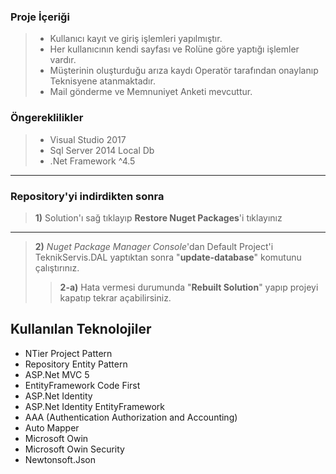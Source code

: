 ### Proje İçeriği

> - Kullanıcı kayıt ve giriş işlemleri yapılmıştır.
> - Her kullanıcının kendi sayfası ve Rolüne göre yaptığı işlemler vardır.
> - Müşterinin oluşturduğu arıza kaydı Operatör tarafından onaylanıp Teknisyene atanmaktadır.
> - Mail gönderme ve Memnuniyet Anketi mevcuttur.

### Öngereklilikler

> - Visual Studio 2017
> - Sql Server 2014 Local Db
> - .Net Framework ^4.5

 ----------

### Repository'yi indirdikten sonra

> **1)** Solution'ı sağ tıklayıp **Restore Nuget Packages**'i tıklayınız

----------

> **2)** *Nuget Package Manager Console*'dan Default Project'i TeknikServis.DAL yaptıktan sonra "**update-database**" komutunu çalıştırınız.
> > **2-a)** Hata vermesi durumunda "**Rebuilt Solution**" yapıp projeyi kapatıp tekrar açabilirsiniz.

## Kullanılan Teknolojiler ##

 - NTier Project Pattern
 - Repository Entity Pattern
 - ASP.Net MVC 5
 - EntityFramework Code First
 - ASP.Net Identity
 - ASP.Net Identity EntityFramework
 - AAA (Authentication Authorization and Accounting)
 - Auto Mapper
 - Microsoft Owin
 - Microsoft Owin Security
 - Newtonsoft.Json
 
 

> 


